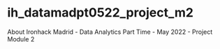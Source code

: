 # ih_datamadpt0522_project_m2
About Ironhack Madrid - Data Analytics Part Time - May 2022 - Project Module 2
